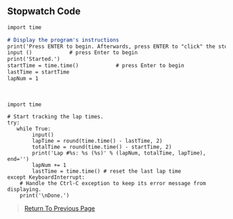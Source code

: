 ## Stopwatch Code
```markdown
import time

# Display the program's instructions
print('Press ENTER to begin. Afterwards, press ENTER to "click" the stopwatch. Press Ctrl-C to quit')
input ()            # press Enter to begin
print('Started.')
startTime = time.time()            # press Enter to begin
lastTime = startTime
lapNum = 1
```

<br>

```
import time

# Start tracking the lap times.
try:
   while True:
        input()
        lapTime = round(time.time() - lastTime, 2)
        totalTime = round(time.time() - startTime, 2)
        print('Lap #%s: %s (%s)' % (lapNum, totalTime, lapTime), end='')
        lapNum += 1
        lastTime = time.time() # reset the last lap time
except KeyboardInterrupt:
    # Handle the Ctrl-C exception to keep its error message from displaying. 
    print('\nDone.')
```

>  <a href="https://theresiap.github.io/Personal-Project/Stopwatch/">Return To Previous Page</a>
